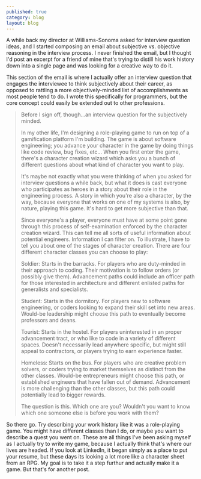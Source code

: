 ```yaml
---
published: true
category: blog
layout: blog
---
```


A while back my director at Williams-Sonoma asked for interview question ideas, and I started composing an email about subjective vs. objective reasoning in the interview process. I never finished the email, but I thought I'd post an excerpt for a friend of mine that's trying to distill his work history down into a single page and was looking for a creative way to do it.

This section of the email is where I actually offer an interview question that engages the interviewee to think subjectively about their career, as opposed to rattling a more objectively-minded list of accomplishments as most people tend to do. I wrote this specifically for programmers, but the core concept could easily be extended out to other professions.

> Before I sign off, though...an interview question for the subjectively minded.
> 
> In my other life, I'm designing a role-playing game to run on top of a gamification platform I'm building. The game is about software engineering; you advance your character in the game by doing things like code review, bug fixes, etc... When you first enter the game, there's a character creation wizard which asks you a bunch of different questions about what kind of character you want to play.
> 
> It's maybe not exactly what you were thinking of when you asked for interview questions a while back, but what it does is cast everyone who participates as heroes in a story about their role in the engineering process. A story in which you're also a character, by the way, because everyone that works on one of my systems is also, by nature, playing this game. It's hard to get more subjective than that.
> 
> Since everyone's a player, everyone must have at some point gone through this process of self-examination enforced by the character creation wizard. This can tell me all sorts of useful information about potential engineers. Information I can filter on. To illustrate, I have to tell you about one of the stages of character creation. There are four different character classes you can choose to play:
> 
>    Soldier: Starts in the barracks. For players who are duty-minded in their approach to coding. Their motivation is to follow orders (or possibly give them). Advancement paths could include an officer path for those interested in architecture and different enlisted paths for generalists and specialists.
> 
>    Student: Starts in the dormitory. For players new to software engineering, or coders looking to expand their skill set into new areas. Would-be leadership might choose this path to eventually become professors and deans.
> 
>    Tourist: Starts in the hostel. For players uninterested in an proper advancement tract, or who like to code in a variety of different spaces. Doesn't necessarily lead anywhere specific, but might still appeal to contractors, or players trying to earn experience faster.
> 
>    Homeless: Starts on the bus. For players who are creative problem solvers, or coders trying to market themselves as distinct from the other classes. Would-be entrepreneurs might choose this path, or established engineers that have fallen out of demand. Advancement is more challenging than the other classes, but this path could potentially lead to bigger rewards.
> 
> The question is this. Which one are you? Wouldn't you want to know which one someone else is before you work with them?

So there go. Try describing your work history like it was a role-playing game. You might have different classes than I do, or maybe you want to describe a quest you went on. These are all things I've been asking myself as I actually try to write my game, because I actually think that's where our lives are headed. If you look at LinkedIn, it began simply as a place to put your resume, but these days its looking a lot more like a character sheet from an RPG. My goal is to take it a step furthur and actually make it a game. But that's for another post.
